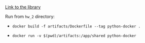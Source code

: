 
[Link to the library](https://test.pypi.org/project/advpy-ast-tree/)

Run from `hw_2` directory:
* `docker build -f artifacts/Dockerfile --tag python-docker .`

* `docker run -v $(pwd)/artifacts:/app/shared python-docker`
